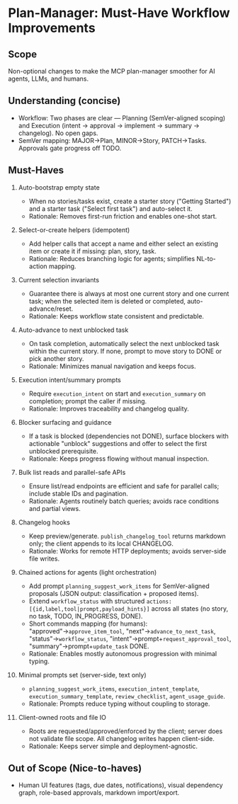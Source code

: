 # Plan-Manager: Must-Have Workflow Improvements

## Scope
Non-optional changes to make the MCP plan-manager smoother for AI agents, LLMs, and humans.

## Understanding (concise)
- Workflow: Two phases are clear — Planning (SemVer-aligned scoping) and Execution (intent → approval → implement → summary → changelog). No open gaps.
- SemVer mapping: MAJOR→Plan, MINOR→Story, PATCH→Tasks. Approvals gate progress off TODO.

## Must-Haves
1. Auto-bootstrap empty state
   - When no stories/tasks exist, create a starter story ("Getting Started") and a starter task ("Select first task") and auto-select it.
   - Rationale: Removes first-run friction and enables one-shot start.

2. Select-or-create helpers (idempotent)
   - Add helper calls that accept a name and either select an existing item or create it if missing: plan, story, task.
   - Rationale: Reduces branching logic for agents; simplifies NL-to-action mapping.

3. Current selection invariants
   - Guarantee there is always at most one current story and one current task; when the selected item is deleted or completed, auto-advance/reset.
   - Rationale: Keeps workflow state consistent and predictable.

4. Auto-advance to next unblocked task
   - On task completion, automatically select the next unblocked task within the current story. If none, prompt to move story to DONE or pick another story.
   - Rationale: Minimizes manual navigation and keeps focus.

5. Execution intent/summary prompts
   - Require `execution_intent` on start and `execution_summary` on completion; prompt the caller if missing.
   - Rationale: Improves traceability and changelog quality.

6. Blocker surfacing and guidance
   - If a task is blocked (dependencies not DONE), surface blockers with actionable "unblock" suggestions and offer to select the first unblocked prerequisite.
   - Rationale: Keeps progress flowing without manual inspection.

7. Bulk list reads and parallel-safe APIs
   - Ensure list/read endpoints are efficient and safe for parallel calls; include stable IDs and pagination.
   - Rationale: Agents routinely batch queries; avoids race conditions and partial views.

8. Changelog hooks
   - Keep preview/generate. `publish_changelog_tool` returns markdown only; the client appends to its local CHANGELOG.
   - Rationale: Works for remote HTTP deployments; avoids server-side file writes.

9. Chained actions for agents (light orchestration)
   - Add prompt `planning_suggest_work_items` for SemVer-aligned proposals (JSON output: classification + proposed items).
   - Extend `workflow_status` with structured `actions: [{id,label,tool|prompt,payload_hints}]` across all states (no story, no task, TODO, IN_PROGRESS, DONE).
   - Short commands mapping (for humans): "approved"→`approve_item_tool`, "next"→`advance_to_next_task`, "status"→`workflow_status`, "intent"→prompt+`request_approval_tool`, "summary"→prompt+`update_task` DONE.
   - Rationale: Enables mostly autonomous progression with minimal typing.

10. Minimal prompts set (server-side, text only)
    - `planning_suggest_work_items`, `execution_intent_template`, `execution_summary_template`, `review_checklist`, `agent_usage_guide`.
    - Rationale: Prompts reduce typing without coupling to storage.

11. Client-owned roots and file IO
    - Roots are requested/approved/enforced by the client; server does not validate file scope. All changelog writes happen client-side.
    - Rationale: Keeps server simple and deployment-agnostic.

## Out of Scope (Nice-to-haves)
- Human UI features (tags, due dates, notifications), visual dependency graph, role-based approvals, markdown import/export.


